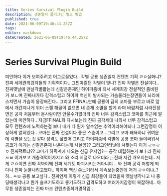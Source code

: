 ```yaml
---
title: Series Survival Plugin Build
description: 생존일지 플러그인 빌드 방법
published: true
date: 2021-06-09T19:46:44.257Z
tags: 
editor: markdown
dateCreated: 2021-06-09T19:46:44.257Z
---
```


# Series Survival Plugin Build
미안하다 이거 보여주려고 어그로끌었다.. 각별 공룡 생존일지 컨텐츠 기획 ㄹㅇ실화냐? 진짜 세계관최강자들의 기획력이다.. 그찐따같던 각별이 맞나? 진짜 각별은 전설이다..진짜옛날에 맨날각별봘는데 신같은존재인 하이퍼좀비 되서 세계최강 전설적인 좀비된거 보ㄴ며 진짜내가다 감격스럽고 하이퍼 백신이 발사되는 가슴울리는장면들이 뇌리에 스치면서 가슴이 웅장해진다.. 그리고 FFINAL판에 공룡이 급히 코마를 부르고 바로 앞에서 개간지나게 위더 스켈 해골이 없으면 내 존재 소멸을 할게 라며 바람처럼 사라진장면은 공각 처음부터 본사람이면 안울수가없더라 진짜 너무 감격스럽고 코마를 최근에 알았는데 미안하다.. 지금FFINAL화 다시보는데 진짜 공각세대 나와서 너무 감격스럽고 모두 컨텐츠에 노력하는걸 보니 내가 다 뭔가 알수없는 추억이라해야되나 그런감정이 이상하게 얽혀있다.. 코마는 진짜 전설이다 좋은 스승이고.. 그리고 코마 왜욕하냐 귀여운데 각별을 보는것 같다 성격도 닮았어 그리고 하이퍼좀비 각별에 공룡 코마 둘이싸워서 공코가 이기는 신같은존재 나온다는게 사실임?? 그리고인터닛에 쳐봣는디 이거 ㄹㅇㄹㅇ 진짜팩트냐?? 코마가 하픽계에 나오는 신급 유저임?ㅡ 공각 대립하는거 보ㅏ라 진짜 ㅆㅂ 이거보고 개충격먹어가지고 와 소리 저절로 나오더라 ;; 진짜 저건 개오지는데.. 저게 ㄹㅇ이면 진짜 꼭봐야돼 진짜 세계도 파괴시키는거아니야 .. 와 진짜 공각 저렇게 되다니 진짜 눈물나려고했다.. 하이퍼 백신 쏜느거라서 계속보는중인데 저거 ㄹㅇ이냐..? 하.. ㅆㅂ 공룡 보고싶다..  진짜언제 이렇게 신급 최강들이 되었을까 옛날생각나고 나 중딩때생각나고 뭔가 슬프기도하고 좋기도하고 감격도하고 여러가지감정이 복잡하네.. 아무튼 생존일지는 진짜 마크 컨텐츠중최거명작임..